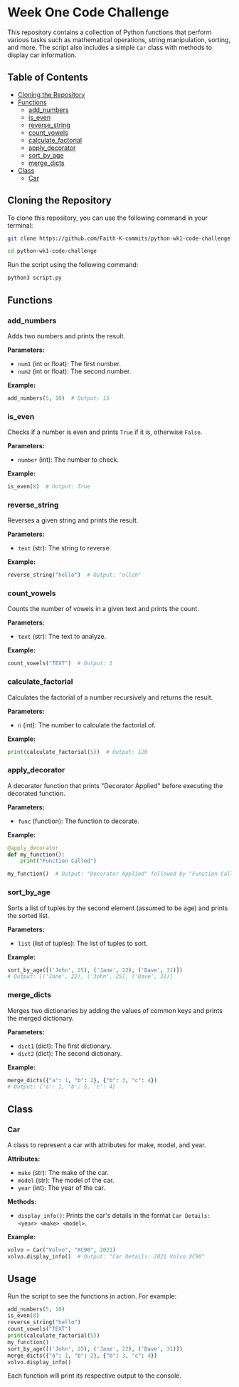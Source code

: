 
# Week One Code Challenge

This repository contains a collection of Python functions that perform various tasks such as mathematical operations, string manipulation, sorting, and more. The script also includes a simple `Car` class with methods to display car information.

## Table of Contents

- [Cloning the Repository](#cloning-the-repository)
- [Functions](#functions)
  - [add_numbers](#add_numbers)
  - [is_even](#is_even)
  - [reverse_string](#reverse_string)
  - [count_vowels](#count_vowels)
  - [calculate_factorial](#calculate_factorial)
  - [apply_decorator](#apply_decorator)
  - [sort_by_age](#sort_by_age)
  - [merge_dicts](#merge_dicts)
- [Class](#class)
  - [Car](#car)
  

## Cloning the Repository

To clone this repository, you can use the following command in your terminal:

```bash
git clone https://github.com/Faith-K-commits/python-wk1-code-challenge.git
````

```bash
cd python-wk1-code-challenge
```

Run the script using the following command:
```bash
python3 script.py
```

## Functions

### add_numbers

Adds two numbers and prints the result.

**Parameters:**
- `num1` (int or float): The first number.
- `num2` (int or float): The second number.

**Example:**
```python
add_numbers(5, 10)  # Output: 15
```

### is_even

Checks if a number is even and prints `True` if it is, otherwise `False`.

**Parameters:**
- `number` (int): The number to check.

**Example:**
```python
is_even(8)  # Output: True
```

### reverse_string

Reverses a given string and prints the result.

**Parameters:**
- `text` (str): The string to reverse.

**Example:**
```python
reverse_string("hello")  # Output: "olleh"
```

### count_vowels

Counts the number of vowels in a given text and prints the count.

**Parameters:**
- `text` (str): The text to analyze.

**Example:**
```python
count_vowels("TEXT")  # Output: 1
```

### calculate_factorial

Calculates the factorial of a number recursively and returns the result.

**Parameters:**
- `n` (int): The number to calculate the factorial of.

**Example:**
```python
print(calculate_factorial(5))  # Output: 120
```

### apply_decorator

A decorator function that prints "Decorator Applied" before executing the decorated function.

**Parameters:**
- `func` (function): The function to decorate.

**Example:**
```python
@apply_decorator
def my_function():
    print("Function Called")

my_function()  # Output: "Decorator Applied" followed by "Function Called"
```

### sort_by_age

Sorts a list of tuples by the second element (assumed to be age) and prints the sorted list.

**Parameters:**
- `list` (list of tuples): The list of tuples to sort.

**Example:**
```python
sort_by_age([('John', 25), ('Jane', 22), ('Dave', 31)])
# Output: [('Jane', 22), ('John', 25), ('Dave', 31)]
```

### merge_dicts

Merges two dictionaries by adding the values of common keys and prints the merged dictionary.

**Parameters:**
- `dict1` (dict): The first dictionary.
- `dict2` (dict): The second dictionary.

**Example:**
```python
merge_dicts({"a": 1, "b": 2}, {"b": 3, "c": 4})
# Output: {'a': 1, 'b': 5, 'c': 4}
```

## Class

### Car

A class to represent a car with attributes for make, model, and year.

**Attributes:**
- `make` (str): The make of the car.
- `model` (str): The model of the car.
- `year` (int): The year of the car.

**Methods:**
- `display_info()`: Prints the car's details in the format `Car Details: <year> <make> <model>`.

**Example:**
```python
volvo = Car("Volvo", "XC90", 2021)
volvo.display_info()  # Output: "Car Details: 2021 Volvo XC90"
```

## Usage

Run the script to see the functions in action. For example:

```python
add_numbers(5, 10)
is_even(8)
reverse_string("hello")
count_vowels("TEXT")
print(calculate_factorial(5))
my_function()
sort_by_age([('John', 25), ('Jane', 22), ('Dave', 31)])
merge_dicts({"a": 1, "b": 2}, {"b": 3, "c": 4})
volvo.display_info()
```

Each function will print its respective output to the console.
